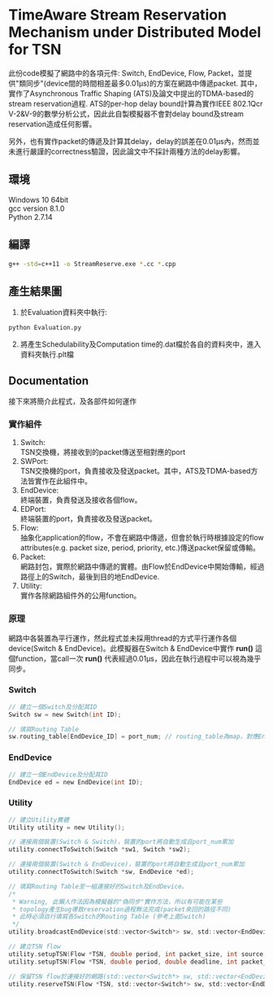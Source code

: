 # TimeAware Stream Reservation Mechanism under Distributed Model for TSN

此份code模擬了網路中的各項元件: Switch, EndDevice, Flow, Packet，並提供"類同步"(device間的時間相差最多0.01μs)的方案在網路中傳遞packet. 其中，實作了Asynchronous Traffic Shaping (ATS)及論文中提出的TDMA-based的stream reservation過程. ATS的per-hop delay bound計算為實作IEEE 802.1Qcr V-2&V-9的數學分析公式，因此此自製模擬器不會對delay bound及stream reservation造成任何影響。  

另外，也有實作packet的傳遞及計算其delay，delay的誤差在0.01μs內，然而並未進行嚴謹的correctness驗證，因此論文中不採計兩種方法的delay影響。

## 環境
Windows 10 64bit   
gcc version 8.1.0   
Python 2.7.14   

## 編譯
```sh
g++ -std=c++11 -o StreamReserve.exe *.cc *.cpp
```

## 產生結果圖
1. 於Evaluation資料夾中執行:
```sh
python Evaluation.py
```
2. 將產生Schedulability及Computation time的.dat檔於各自的資料夾中，進入資料夾執行.plt檔

## Documentation
接下來將簡介此程式，及各部件如何運作
### 實作組件
1. Switch:  
TSN交換機，將接收到的packet傳送至相對應的port  
2. SWPort:  
TSN交換機的port，負責接收及發送packet。其中，ATS及TDMA-based方法皆實作在此組件中。  
3. EndDevice:  
終端裝置，負責發送及接收各個flow。  
4. EDPort:  
終端裝置的port，負責接收及發送packet。  
5. Flow:  
抽象化application的flow，不會在網路中傳遞，但會於執行時根據設定的flow attributes(e.g. packet size, period, priority, etc.)傳送packet保留或傳輸。  
6. Packet:  
網路封包，實際於網路中傳遞的實體。由Flow於EndDevice中開始傳輸，經過路徑上的Switch，最後到目的地EndDevice.  
7. Utility:  
實作各除網路組件外的公用function。  

### 原理
網路中各裝置為平行運作，然此程式並未採用thread的方式平行運作各個device(Switch & EndDevice)。此模擬器在Switch & EndDevice中實作 **run()** 這個function，當call一次 **run()** 代表經過0.01μs，因此在執行過程中可以視為幾乎同步。

### Switch
```C
// 建立一個Switch及分配其ID
Switch sw = new Switch(int ID);

// 填寫Routing Table
sw.routing_table[EndDevice_ID] = port_num; // routing_table為map，對應EndDevice的ID -> Switch的port_num
```

### EndDevice
```C
// 建立一個EndDevice及分配其ID
EndDevice ed = new EndDevice(int ID);
```

### Utility
```C
// 建立Utility實體
Utility utility = new Utility();

// 連接兩個裝置(Switch & Switch)，裝置的port將自動生成且port_num累加
utility.connectToSwitch(Switch *sw1, Switch *sw2);

// 連接兩個裝置(Switch & EndDevice)，裝置的port將自動生成且port_num累加
utility.connectToSwitch(Switch *sw, EndDevice *ed);

// 填寫Routing Table至一組連接好的Switch及EndDevice。
/*
 * Warning, 此懶人作法因為模擬器的"偽同步"實作方法，所以有可能在某些
 * topology產生bug導致reservation過程無法完成(packet來回的路徑不同)
 * 此時必須自行填寫各Switch的Routing Table (參考上面Switch)
 */
utility.broadcastEndDevice(std::vector<Switch*> sw, std::vector<EndDevice*> ed);

// 建立TSN flow
utility.setupTSN(Flow *TSN, double period, int packet_size, int source, int destination, int start_time);
utility.setupTSN(Flow *TSN, double period, double deadline, int packet_size, int source, int destination, int start_time);

// 保留TSN flow於連接好的網路(std::vector<Switch*> sw, std::vector<EndDevice*> ed)中
utility.reserveTSN(Flow *TSN, std::vector<Switch*> sw, std::vector<EndDevice*> ed);
```
